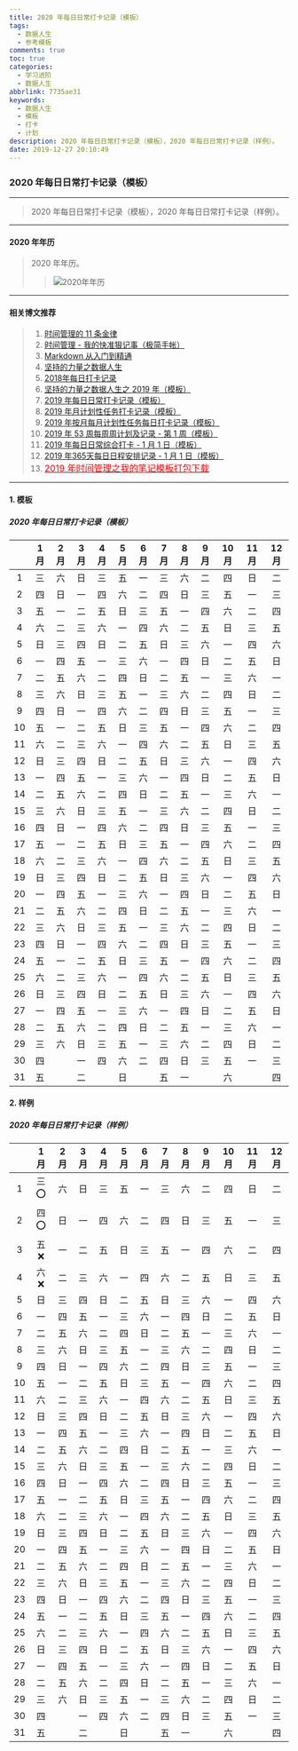 ```yaml
---
title: 2020 年每日日常打卡记录（模板）
tags:
  - 数据人生
  - 参考模板
comments: true
toc: true
categories:
  - 学习进阶
  - 数据人生
abbrlink: 7735ae31
keywords:
  - 数据人生
  - 模板
  - 打卡
  - 计划
description: 2020 年每日日常打卡记录（模板），2020 年每日日常打卡记录（样例）。
date: 2019-12-27 20:10:49
---
```

<script type="text/javascript" src="/js/src/bai.js"></script>

### 2020 年每日日常打卡记录（模板）
---
> 2020 年每日日常打卡记录（模板），2020 年每日日常打卡记录（样例）。
---

#### 2020 年年历
> 2020 年年历。
>
>> ![2020年年历](/images/common/2020_calandar.jpg)

---

#### 相关博文推荐
> 1. [时间管理的 11 条金律](/archives/2717eb9f.html)
> 2. [时间管理 - 我的快准狠记事（极简手帐）](/archives/8d07f8dd.html)
> 3. [Markdown 从入门到精通](/archives/e0c74487.html)
> 4. [坚持的力量之数据人生](/archives/e7fc0233.html)
> 5. [2018年每日打卡记录](/archives/35b1e314.html)
> 6. [坚持的力量之数据人生之 2019 年（模板）](/archives/efe89dd1.html)
> 7. [2019 年每日日常打卡记录（模板）](/archives/8a6129ef.html)
> 8. [2019 年月计划性任务打卡记录（模板）](/archives/58e9ac7f.html)
> 9. [2019 年按月每月计划性任务每日打卡记录（模板）](/archives/1e1254ed.html)
> 10. [2019 年 53 周每周周计划及记录 - 第 1 周（模板）](/archives/ac857cd2.html)
> 11. [2019 年每日日常综合打卡 - 1 月 1 日（模板）](/archives/d8d2e4f6.html)
> 12. [2019 年365天每日日程安排记录 - 1 月 1 日（模板）](/archives/d62d8325.html)
> 13. [<font color="red" size=3>2019 年时间管理之我的笔记模板打包下载</font>](/archives/15582198.html)
---

#### 1. 模板

##### 2020 年每日日常打卡记录（模板）

|    | 1 月| 2 月| 3 月| 4 月| 5 月| 6 月| 7 月| 8 月| 9 月|10 月|11 月|12 月|
|:--:|:---:|:---:|:---:|:---:|:---:|:---:|:---:|:---:|:---:|:---:|:---:|:---:|
|  1 |三   |六   |日   |三   |五   |一   |三   |六   |二   |四   |日   |二   |
|  2 |四   |日   |一   |四   |六   |二   |四   |日   |三   |五   |一   |三   |
|  3 |五   |一   |二   |五   |日   |三   |五   |一   |四   |六   |二   |四   |
|  4 |六   |二   |三   |六   |一   |四   |六   |二   |五   |日   |三   |五   |
|  5 |日   |三   |四   |日   |二   |五   |日   |三   |六   |一   |四   |六   |
|  6 |一   |四   |五   |一   |三   |六   |一   |四   |日   |二   |五   |日   |
|  7 |二   |五   |六   |二   |四   |日   |二   |五   |一   |三   |六   |一   |
|  8 |三   |六   |日   |三   |五   |一   |三   |六   |二   |四   |日   |二   |
|  9 |四   |日   |一   |四   |六   |二   |四   |日   |三   |五   |一   |三   |
| 10 |五   |一   |二   |五   |日   |三   |五   |一   |四   |六   |二   |四   |
| 11 |六   |二   |三   |六   |一   |四   |六   |二   |五   |日   |三   |五   |
| 12 |日   |三   |四   |日   |二   |五   |日   |三   |六   |一   |四   |六   |
| 13 |一   |四   |五   |一   |三   |六   |一   |四   |日   |二   |五   |日   |
| 14 |二   |五   |六   |二   |四   |日   |二   |五   |一   |三   |六   |一   |
| 15 |三   |六   |日   |三   |五   |一   |三   |六   |二   |四   |日   |二   |
| 16 |四   |日   |一   |四   |六   |二   |四   |日   |三   |五   |一   |三   |
| 17 |五   |一   |二   |五   |日   |三   |五   |一   |四   |六   |二   |四   |
| 18 |六   |二   |三   |六   |一   |四   |六   |二   |五   |日   |三   |五   |
| 19 |日   |三   |四   |日   |二   |五   |日   |三   |六   |一   |四   |六   |
| 20 |一   |四   |五   |一   |三   |六   |一   |四   |日   |二   |五   |日   |
| 21 |二   |五   |六   |二   |四   |日   |二   |五   |一   |三   |六   |一   |
| 22 |三   |六   |日   |三   |五   |一   |三   |六   |二   |四   |日   |二   |
| 23 |四   |日   |一   |四   |六   |二   |四   |日   |三   |五   |一   |三   |
| 24 |五   |一   |二   |五   |日   |三   |五   |一   |四   |六   |二   |四   |
| 25 |六   |二   |三   |六   |一   |四   |六   |二   |五   |日   |三   |五   |
| 26 |日   |三   |四   |日   |二   |五   |日   |三   |六   |一   |四   |六   |
| 27 |一   |四   |五   |一   |三   |六   |一   |四   |日   |二   |五   |日   |
| 28 |二   |五   |六   |二   |四   |日   |二   |五   |一   |三   |六   |一   |
| 29 |三   |六   |日   |三   |五   |一   |三   |六   |二   |四   |日   |二   |
| 30 |四   |     |一   |四   |六   |二   |四   |日   |三   |五   |一   |三   |
| 31 |五   |     |二   |     |日   |     |五   |一   |     |六   |     |四   |

#### 2. 样例

##### 2020 年每日日常打卡记录（样例）

|    | 1 月| 2 月| 3 月| 4 月| 5 月| 6 月| 7 月| 8 月| 9 月|10 月|11 月|12 月|
|:--:|:---:|:---:|:---:|:---:|:---:|:---:|:---:|:---:|:---:|:---:|:---:|:---:|
|  1 |三 ⭕️|六   |日   |三   |五   |一   |三   |六   |二   |四   |日   |二   |
|  2 |四 ⭕️|日   |一   |四   |六   |二   |四   |日   |三   |五   |一   |三   |
|  3 |五 ❌ |一   |二   |五   |日   |三   |五   |一   |四   |六   |二   |四   |
|  4 |六 ❌ |二   |三   |六   |一   |四   |六   |二   |五   |日   |三   |五   |
|  5 |日   |三   |四   |日   |二   |五   |日   |三   |六   |一   |四   |六   |
|  6 |一   |四   |五   |一   |三   |六   |一   |四   |日   |二   |五   |日   |
|  7 |二   |五   |六   |二   |四   |日   |二   |五   |一   |三   |六   |一   |
|  8 |三   |六   |日   |三   |五   |一   |三   |六   |二   |四   |日   |二   |
|  9 |四   |日   |一   |四   |六   |二   |四   |日   |三   |五   |一   |三   |
| 10 |五   |一   |二   |五   |日   |三   |五   |一   |四   |六   |二   |四   |
| 11 |六   |二   |三   |六   |一   |四   |六   |二   |五   |日   |三   |五   |
| 12 |日   |三   |四   |日   |二   |五   |日   |三   |六   |一   |四   |六   |
| 13 |一   |四   |五   |一   |三   |六   |一   |四   |日   |二   |五   |日   |
| 14 |二   |五   |六   |二   |四   |日   |二   |五   |一   |三   |六   |一   |
| 15 |三   |六   |日   |三   |五   |一   |三   |六   |二   |四   |日   |二   |
| 16 |四   |日   |一   |四   |六   |二   |四   |日   |三   |五   |一   |三   |
| 17 |五   |一   |二   |五   |日   |三   |五   |一   |四   |六   |二   |四   |
| 18 |六   |二   |三   |六   |一   |四   |六   |二   |五   |日   |三   |五   |
| 19 |日   |三   |四   |日   |二   |五   |日   |三   |六   |一   |四   |六   |
| 20 |一   |四   |五   |一   |三   |六   |一   |四   |日   |二   |五   |日   |
| 21 |二   |五   |六   |二   |四   |日   |二   |五   |一   |三   |六   |一   |
| 22 |三   |六   |日   |三   |五   |一   |三   |六   |二   |四   |日   |二   |
| 23 |四   |日   |一   |四   |六   |二   |四   |日   |三   |五   |一   |三   |
| 24 |五   |一   |二   |五   |日   |三   |五   |一   |四   |六   |二   |四   |
| 25 |六   |二   |三   |六   |一   |四   |六   |二   |五   |日   |三   |五   |
| 26 |日   |三   |四   |日   |二   |五   |日   |三   |六   |一   |四   |六   |
| 27 |一   |四   |五   |一   |三   |六   |一   |四   |日   |二   |五   |日   |
| 28 |二   |五   |六   |二   |四   |日   |二   |五   |一   |三   |六   |一   |
| 29 |三   |六   |日   |三   |五   |一   |三   |六   |二   |四   |日   |二   |
| 30 |四   |     |一   |四   |六   |二   |四   |日   |三   |五   |一   |三   |
| 31 |五   |     |二   |     |日   |     |五   |一   |     |六   |     |四   |
